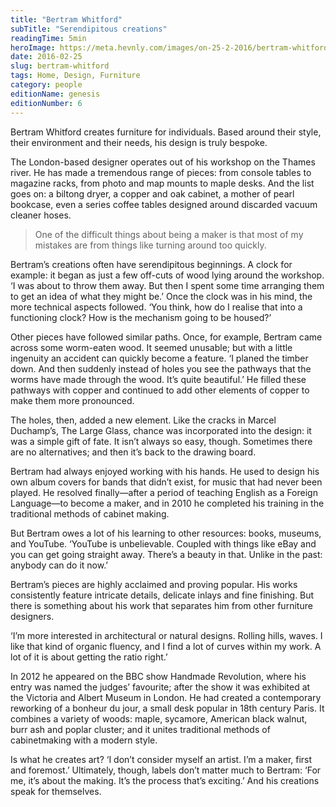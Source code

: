 ```yaml
---
title: "Bertram Whitford"
subTitle: "Serendipitous creations"
readingTime: 5min
heroImage: https://meta.hevnly.com/images/on-25-2-2016/bertram-whitford-bertram-whitford-hero.jpg
date: 2016-02-25
slug: bertram-whitford
tags: Home, Design, Furniture
category: people
editionName: genesis
editionNumber: 6
---
```


Bertram Whitford creates furniture for individuals. Based around their style, their environment and their needs, his design is truly bespoke.

The London-based designer operates out of his workshop on the Thames river. He has made a tremendous range of pieces: from console tables to magazine racks, from photo and map mounts to maple desks. And the list goes on: a biltong dryer, a copper and oak cabinet, a mother of pearl bookcase, even a series coffee tables designed around discarded vacuum cleaner hoses.

>One of the difficult things about being a maker is that most of my mistakes are from things like turning around too quickly.

Bertram’s creations often have serendipitous beginnings. A clock for example: it began as just a few off-cuts of wood lying around the workshop. ‘I was about to throw them away. But then I spent some time arranging them to get an idea of what they might be.’ Once the clock was in his mind, the more technical aspects followed. ‘You think, how do I realise that into a functioning clock? How is the mechanism going to be housed?’   

Other pieces have followed similar paths. Once, for example, Bertram came across some worm-eaten wood. It seemed unusable; but with a little ingenuity an accident can quickly become a feature. ‘I planed the timber down. And then suddenly instead of holes you see the pathways that the worms have made through the wood. It’s quite beautiful.’ He filled these pathways with copper and continued to add other elements of copper to make them more pronounced.

The holes, then, added a new element. Like the cracks in Marcel Duchamp’s, The Large Glass, chance was incorporated into the design: it was a simple gift of fate. It isn’t always so easy, though. Sometimes there are no alternatives; and then it’s back to the drawing board.

Bertram had always enjoyed working with his hands. He used to design his own album covers for bands that didn’t exist, for music that had never been played. He resolved finally—after a period of teaching English as a Foreign Language—to become a maker, and in 2010 he completed his training in the traditional methods of cabinet making.

But Bertram owes a lot of his learning to other resources: books, museums, and YouTube. ‘YouTube is unbelievable. Coupled with things like eBay and you can get going straight away. There’s a beauty in that. Unlike in the past: anybody can do it now.’

Bertram’s pieces are highly acclaimed and proving popular. His works consistently feature intricate details, delicate inlays and fine finishing. But there is something about his work that separates him from other furniture designers.

‘I’m more interested in architectural or natural designs. Rolling hills, waves. I like that kind of organic fluency, and I find a lot of curves within my work. A lot of it is about getting the ratio right.’

In 2012 he appeared on the BBC show Handmade Revolution, where his entry was named the judges’ favourite; after the show it was exhibited at the Victoria and Albert Museum in London. He had created a contemporary reworking of a bonheur du jour, a small desk popular in 18th century Paris. It combines a variety of woods: maple, sycamore, American black walnut, burr ash and poplar cluster; and it unites traditional methods of cabinetmaking with a modern style.

Is what he creates art? ‘I don’t consider myself an artist. I’m a maker, first and foremost.’ Ultimately, though, labels don’t matter much to Bertram: ‘For me, it’s about the making. It’s the process that’s exciting.’ And his creations speak for themselves.  
